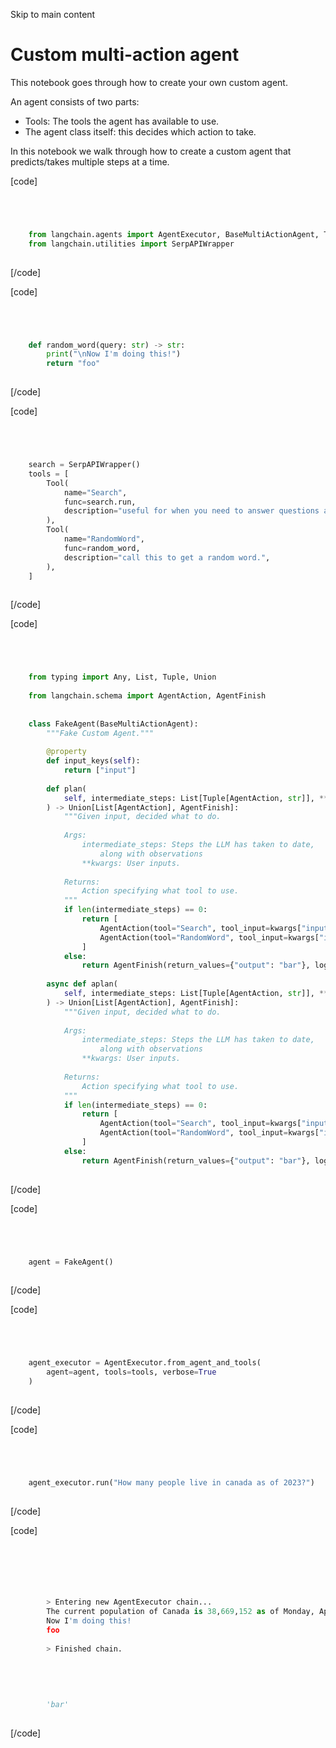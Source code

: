 

Skip to main content

# Custom multi-action agent

This notebook goes through how to create your own custom agent.

An agent consists of two parts:

  * Tools: The tools the agent has available to use.
  * The agent class itself: this decides which action to take.

In this notebook we walk through how to create a custom agent that predicts/takes multiple steps at a time.

[code]
```python




    from langchain.agents import AgentExecutor, BaseMultiActionAgent, Tool  
    from langchain.utilities import SerpAPIWrapper  
    


```
[/code]


[code]
```python




    def random_word(query: str) -> str:  
        print("\nNow I'm doing this!")  
        return "foo"  
    


```
[/code]


[code]
```python




    search = SerpAPIWrapper()  
    tools = [  
        Tool(  
            name="Search",  
            func=search.run,  
            description="useful for when you need to answer questions about current events",  
        ),  
        Tool(  
            name="RandomWord",  
            func=random_word,  
            description="call this to get a random word.",  
        ),  
    ]  
    


```
[/code]


[code]
```python




    from typing import Any, List, Tuple, Union  
      
    from langchain.schema import AgentAction, AgentFinish  
      
      
    class FakeAgent(BaseMultiActionAgent):  
        """Fake Custom Agent."""  
      
        @property  
        def input_keys(self):  
            return ["input"]  
      
        def plan(  
            self, intermediate_steps: List[Tuple[AgentAction, str]], **kwargs: Any  
        ) -> Union[List[AgentAction], AgentFinish]:  
            """Given input, decided what to do.  
      
            Args:  
                intermediate_steps: Steps the LLM has taken to date,  
                    along with observations  
                **kwargs: User inputs.  
      
            Returns:  
                Action specifying what tool to use.  
            """  
            if len(intermediate_steps) == 0:  
                return [  
                    AgentAction(tool="Search", tool_input=kwargs["input"], log=""),  
                    AgentAction(tool="RandomWord", tool_input=kwargs["input"], log=""),  
                ]  
            else:  
                return AgentFinish(return_values={"output": "bar"}, log="")  
      
        async def aplan(  
            self, intermediate_steps: List[Tuple[AgentAction, str]], **kwargs: Any  
        ) -> Union[List[AgentAction], AgentFinish]:  
            """Given input, decided what to do.  
      
            Args:  
                intermediate_steps: Steps the LLM has taken to date,  
                    along with observations  
                **kwargs: User inputs.  
      
            Returns:  
                Action specifying what tool to use.  
            """  
            if len(intermediate_steps) == 0:  
                return [  
                    AgentAction(tool="Search", tool_input=kwargs["input"], log=""),  
                    AgentAction(tool="RandomWord", tool_input=kwargs["input"], log=""),  
                ]  
            else:  
                return AgentFinish(return_values={"output": "bar"}, log="")  
    


```
[/code]


[code]
```python




    agent = FakeAgent()  
    


```
[/code]


[code]
```python




    agent_executor = AgentExecutor.from_agent_and_tools(  
        agent=agent, tools=tools, verbose=True  
    )  
    


```
[/code]


[code]
```python




    agent_executor.run("How many people live in canada as of 2023?")  
    


```
[/code]


[code]
```python




          
          
        > Entering new AgentExecutor chain...  
        The current population of Canada is 38,669,152 as of Monday, April 24, 2023, based on Worldometer elaboration of the latest United Nations data.  
        Now I'm doing this!  
        foo  
          
        > Finished chain.  
      
      
      
      
      
        'bar'  
    


```
[/code]


